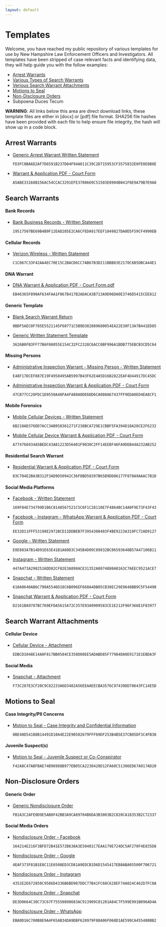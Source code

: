 ```yaml
---
layout: default
---
```

# Templates
Welcome, you have reached my public repository of various templates for use by New Hampshire Law Enforcement Officers and Investigators. All templates have been stripped of case relevant facts and identifying data, they will help guide you with the follow examples:
- [Arrest Warrants](#arrest-warrants)
- [Various Types of Search Warrants](#search-warrants)
- [Verious Search Warrant Attachments](https://github.com/iotdetective/nhsw-templates/tree/main#search-warrant-attachments-page_with_curl)
- [Motions to Seal](https://github.com/iotdetective/nhsw-templates/tree/main#motions-to-seal-lock_with_ink_pen)
- [Non-Disclosure Orders](https://github.com/iotdetective/nhsw-templates/tree/main#non-disclosure-orders-mute)
- Subpoena Duces Tecum

**WARNING**: All links below this area are direct download links, these template files are either in [docx]  or [pdf] file format.  SHA256 file hashes have been provided with each file to help ensure file integrity, the hash will show up in a code block.

## Arrest Warrants
* [Generic Arrest Warrant Written Statement](https://github.com/user-attachments/files/15855589/Arrest.Warrant.Template.2.docx)

      FD3FC0BA6D2AF7D6591B237D04F94A011C39C2D715953CF3575832E0FE0E8B8E

* [Warrant & Application PDF - Court Form](https://github.com/user-attachments/files/15855594/Arrest.Warrant.and.Application.PDF.2.pdf)

      A5ABE33168B156AC54CCAC3291EFE3708669C51503E0904B041F8E9A79B7E9A8

## Search Warrants

#### Bank Records
* [Bank Business Records - Written Statement](https://github.com/user-attachments/files/15855579/Written.Statement.Template.-.Bank.Records.docx)

      19517507BE69B4B9F12EAD285E2CA6CFEDA917EEF1049827DA0D5F59CF4990EB

#### Cellular Records
* [Verizon Wireless - Written Statement](https://github.com/user-attachments/files/15855567/Written.Statement.Template.-.Verizon.docx)

      C1C867C33F42AA4EC70E15C2BACD6CC7AB67B3D211BBB83E2170C6B5DBCA44E1

#### DNA Warrant
* [DNA Warrant & Application PDF - Court Form.pdf](https://github.com/user-attachments/files/15855601/DNA.Warrant.Application.PDF.pdf)

      EB46365F890AF634FAA1F067B417B2ADACA3B713A9D96DA0E3746D5415CEE812
  
#### Generic Template
* [Blank Search Warrant Return](https://github.com/user-attachments/files/15855597/Blank.Search.Warrant.Return.PDF.pdf)

      0BDF5AEC0F785E5521145F60771C5B9D382889680054EA22E30F13A7B441ED85

* [Generic Written Statement Template](https://github.com/user-attachments/files/15855564/Written.Statement.Template.docx)

      3626B0FB3FF77B6F08055E154C32FC2328C6ACC0BF996A1BDB775EBCB3CD5C64

#### Missing Persons
* [Administrative Inspection Warrant - Missing Person - Written Statement](https://github.com/user-attachments/files/15855578/Written.Statement.Template.-.Administrative.Inspection.Warrant.-.Missing.Person.docx)

      E48F17DCEF887E19F4958495AB5997B43F62E4A5D16B2822EAF4D44917DC45DC

* [Administrative Inspection Warrant & Application PDF - Court Form](https://github.com/user-attachments/files/15855598/Missing.Person.-.Administrative.Inspection.Warrant.PDF.pdf)

      47CB77CC20FDC1D9550A48FA4FA80A0DE6DD6CA080A67437FF9EDA0ED4EA8CF1

#### Mobile Forensics
* [Mobile Cellular Devices - Written Statement](https://github.com/user-attachments/files/15855569/Written.Statement.Template.-.Cell.Phone.docx)

      6B210AD376DD7ACC3AB958361271F238BCA729E1CBBF5FA394D18A28CE2F6232

* [Mobile Cellular Device Warrant & Application PDF - Court Form](https://github.com/user-attachments/files/15855596/Electronic.Device.Warrant.Application.PDF.pdf)

      A774766934A5BEDC43A81223D56401F9030C2FF14EEBF46FA9DEB44A232AB252

#### Residential Search Warrant
* [Residential Warrant & Application PDF - Court Form](https://github.com/user-attachments/files/15855814/Residential.Warrant.Application.PDF.pdf)

      03C704E2BA3B312F3AD9D50942C36F8BD58397B65B9DD86177F878A9AAAC7B1D

#### Social Media Platforms
* [Facebook - Written Statement](https://github.com/user-attachments/files/15855580/Written.Statement.Template.-.Facebook.docx)

      169F84E734799D1B6C8148567521C5C6F1C28110E7F4864BC14A0F9E73F43F43

* [Facebook - Instagram - WhatsApp Warrant & Application PDF - Court Form](https://github.com/user-attachments/files/15855599/Facebook-Instagram-WhatsApp.Warrant.Application.PDF.pdf)

      EE32D11FFF53198E2972BCD11DDBEB7F3954308403F4BE9223A310FC72AD9127

* [Google - Written Statement](https://github.com/user-attachments/files/15855582/Written.Statement.Template.-.Google.docx)

      E8E883A7B14D91E63E41B1A60D3C345B4D09C89832BC06593640B57A47106B11

* [Instagram - Written Statement](https://github.com/user-attachments/files/15855583/Written.Statement.Template.-.Instagram.docx)

      447A473A2982516DD82CF02E3A898ACE31352A0074880A0163C7AEEC9521ACE7

* [Snapchat - Written Statement](https://github.com/user-attachments/files/15855585/Written.Statement.Template.-.Snapchat.docx)

      610A0640AB6C790A5546D18C6B096EF668A4DB05CB38EC29E9648BB9C5F54498

* [Snapchat Warrant & Application PDF - Court Form](https://github.com/user-attachments/files/15855600/Snapchat.Warrant.Application.PDF.pdf)

      D2161BA9787BC769EFDA5615A72C357E93A9909583CE1E212F96F366E1F83977

## Search Warrant Attachments

#### Cellular Device
* [Cellular Device - Attachment](https://github.com/user-attachments/files/15855664/Cell.Phone.Device.-.Attachment.docx)

      EDBCD1048E14A0F817BB0584CE358D80EE5ADABD85F77984DA0E9171E1EBDA3F

#### Social Media  
* [Snapchat - Attachment](https://github.com/user-attachments/files/15855666/Snapchat.docx)

      F73C287E3CF20C9C82233A6D3482A56EEAAEECBA3576C97439DD70643FC14E5D

## Motions to Seal

#### Case Integrity/PII Concerns
* [Motion to Seal - Case Integrity and Confidential Information](https://github.com/user-attachments/files/15855670/Motion.to.Seal.-.Case.Integrity.and.Confidential.Information.docx)

      0BE40D541B8B14491D10A4E22E90582679FFF69DF253B4B5E37CB05DF3C4FB38

#### Juvenile Suspect(s)
* [Motion to Seal - Juvenile Suspect or Co-Conspirator](https://github.com/user-attachments/files/15855672/Motion.to.Seal.-.Juvenile.Suspect.or.Co-Conspirator.docx)

      F42A8C47ABFBAE74B96988B977EB05CA2238420D12FA60C51306ED67A917AD20

## Non-Disclosure Orders

#### Generic Order
* [Generic Nondisclosure Order](https://github.com/user-attachments/files/15855678/Nondisclosure.Order.docx)

      FB1A3C2AFE0D9E5AB8F42BB3A9CA89704B6DA3B3003B2C020CA18353B2C72337

#### Social Media Orders
* [Nondisclosure Order - Facebook](https://github.com/user-attachments/files/15855679/Nondisclosure.Order.-.Facebook.docx)

      164214E216F3BFD72B41E572B638A3E50481C7EAA179E724DC5AF270F4E835D8

* [Nondisclosure Order - Google](https://github.com/user-attachments/files/15855680/Nondisclosure.Order.-.Google.docx)

      4EAF373F81B1E8C11E6508ED3CD81A9EDCB1D6D1545417EB8ABA05500F706721

* [Nondisclosure Order - Instagram](https://github.com/user-attachments/files/15855681/Nondisclosure.Order.-.Instagram.docx)

      4352E2E672850C9586D4336B6BD987DDC77B41FC68C628EF74A024C462D7FC8A

* [Nondisclosure Order - Snapchat](https://github.com/user-attachments/files/15855682/Nondisclosure.Order.-.Snap.docx)

      DE3D0664C30C73C67F75550898683AC913909C01201A84C7F599E991B096AD4A

* [Nondisclosure Order - WhatsApp](https://github.com/user-attachments/files/15855683/Nondisclosure.Order.-.WhatsApp.docx)

      EBA0D16C700B8E9A4F65AB34DA9DBF628979F88A06F068D1AE599CA455408BB2
